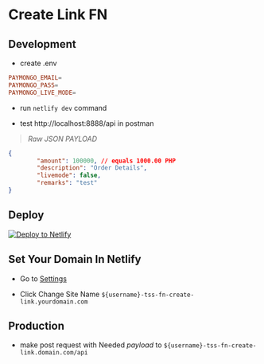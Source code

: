 # Create Link FN

## Development

- create .env

```toml
PAYMONGO_EMAIL=
PAYMONGO_PASS=
PAYMONGO_LIVE_MODE=
```

- run `netlify dev` command

- test http://localhost:8888/api in postman

> *Raw JSON PAYLOAD*
```json
{
		"amount": 100000, // equals 1000.00 PHP
		"description": "Order Details",
		"livemode": false,
		"remarks": "test"
}
```


## Deploy
[![Deploy to Netlify](https://www.netlify.com/img/deploy/button.svg)](https://app.netlify.com/start/deploy?repository=https://github.com/thriftshop-fn/create-link)

## Set Your Domain In Netlify

- Go to [Settings](https://app.netlify.com/sites/tss-test/settings/general)

- Click Change Site Name `${username}-tss-fn-create-link.yourdomain.com`

## Production

- make post request with Needed *payload* to `${username}-tss-fn-create-link.domain.com/api`


